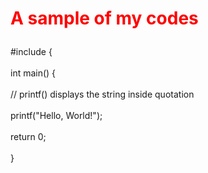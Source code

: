 <!DOCTYPE html>
<html>
<body>

<h1><p style="color:red;">A sample of my codes</h1>
<p>#include <stdio.h>{</br>
  <br>int main() {</br>
<br>// printf() displays the string inside quotation</br>
<br>printf("Hello, World!");</br>
<br>return 0;</br>
<br>}</p></br>

</body>
</html>
